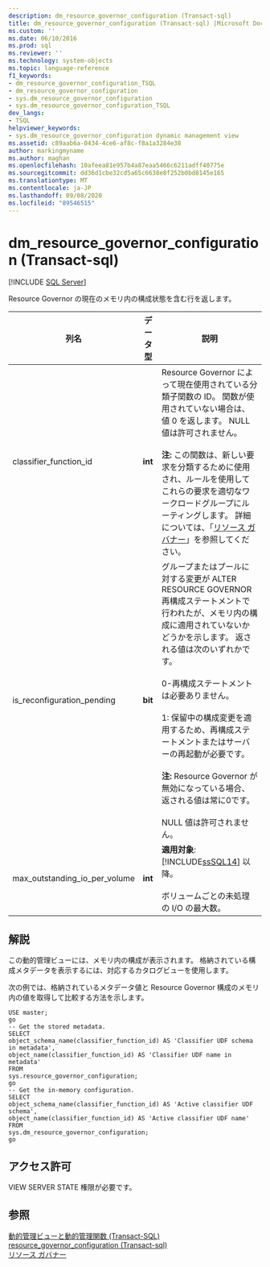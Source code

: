 ```yaml
---
description: dm_resource_governor_configuration (Transact-sql)
title: dm_resource_governor_configuration (Transact-sql) |Microsoft Docs
ms.custom: ''
ms.date: 06/10/2016
ms.prod: sql
ms.reviewer: ''
ms.technology: system-objects
ms.topic: language-reference
f1_keywords:
- dm_resource_governor_configuration_TSQL
- dm_resource_governor_configuration
- sys.dm_resource_governor_configuration
- sys.dm_resource_governor_configuration_TSQL
dev_langs:
- TSQL
helpviewer_keywords:
- sys.dm_resource_governor_configuration dynamic management view
ms.assetid: c89aab6a-0434-4ce6-af8c-f8a1a3284e38
author: markingmyname
ms.author: maghan
ms.openlocfilehash: 10afeea81e957b4a87eaa5466c6211adff40775e
ms.sourcegitcommit: dd36d1cbe32cd5a65c6638e8f252b0bd8145e165
ms.translationtype: MT
ms.contentlocale: ja-JP
ms.lasthandoff: 09/08/2020
ms.locfileid: "89546515"
---
```

# <a name="sysdm_resource_governor_configuration-transact-sql"></a>dm_resource_governor_configuration (Transact-sql)
[!INCLUDE [SQL Server](../../includes/applies-to-version/sqlserver.md)]

  Resource Governor の現在のメモリ内の構成状態を含む行を返します。  
  

|列名|データ型|説明|  
|-----------------|---------------|-----------------|  
|classifier_function_id|**int**|Resource Governor によって現在使用されている分類子関数の ID。 関数が使用されていない場合は、値 0 を返します。 NULL 値は許可されません。<br /><br /> **注:** この関数は、新しい要求を分類するために使用され、ルールを使用してこれらの要求を適切なワークロードグループにルーティングします。 詳細については、「[リソース ガバナー](../../relational-databases/resource-governor/resource-governor.md)」を参照してください。|  
|is_reconfiguration_pending|**bit**|グループまたはプールに対する変更が ALTER RESOURCE GOVERNOR 再構成ステートメントで行われたが、メモリ内の構成に適用されていないかどうかを示します。 返される値は次のいずれかです。<br /><br /> 0-再構成ステートメントは必要ありません。<br /><br /> 1: 保留中の構成変更を適用するため、再構成ステートメントまたはサーバーの再起動が必要です。<br /><br /> **注:** Resource Governor が無効になっている場合、返される値は常に0です。<br /><br /> NULL 値は許可されません。|  
|max_outstanding_io_per_volume|**int**|**適用対象**: [!INCLUDE[ssSQL14](../../includes/sssql14-md.md)] 以降。<br /><br /> ボリュームごとの未処理の I/O の最大数。|  
  
## <a name="remarks"></a>解説  
 この動的管理ビューには、メモリ内の構成が表示されます。 格納されている構成メタデータを表示するには、対応するカタログビューを使用します。  
  
 次の例では、格納されているメタデータ値と Resource Governor 構成のメモリ内の値を取得して比較する方法を示します。  
  
```  
USE master;  
go  
-- Get the stored metadata.  
SELECT   
object_schema_name(classifier_function_id) AS 'Classifier UDF schema in metadata',   
object_name(classifier_function_id) AS 'Classifier UDF name in metadata'  
FROM   
sys.resource_governor_configuration;  
go  
-- Get the in-memory configuration.  
SELECT   
object_schema_name(classifier_function_id) AS 'Active classifier UDF schema',   
object_name(classifier_function_id) AS 'Active classifier UDF name'  
FROM   
sys.dm_resource_governor_configuration;  
go  
```  
  
## <a name="permissions"></a>アクセス許可  
 VIEW SERVER STATE 権限が必要です。  
  
## <a name="see-also"></a>参照  
 [動的管理ビューと動的管理関数 &#40;Transact-SQL&#41;](~/relational-databases/system-dynamic-management-views/system-dynamic-management-views.md)   
 [resource_governor_configuration &#40;Transact-sql&#41;](../../relational-databases/system-catalog-views/sys-resource-governor-configuration-transact-sql.md)   
 [リソース ガバナー](../../relational-databases/resource-governor/resource-governor.md)  
  
  

